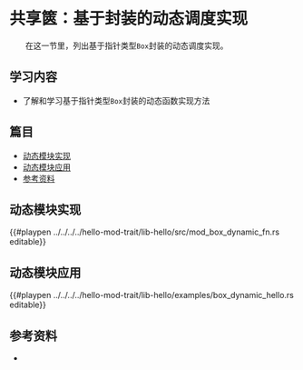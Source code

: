 # 共享篋：基于封装的动态调度实现

　　在这一节里，列出基于指针类型`Box`封装的动态调度实现。

## 学习内容
- 了解和学习基于指针类型`Box`封装的动态函数实现方法

## 篇目
- [动态模块实现](#动态模块实现)
- [动态模块应用](#动态模块应用)
- [参考资料](#参考资料)

## 动态模块实现

{{#playpen ../../../../hello-mod-trait/lib-hello/src/mod_box_dynamic_fn.rs editable}}

## 动态模块应用

{{#playpen ../../../../hello-mod-trait/lib-hello/examples/box_dynamic_hello.rs editable}}

## 参考资料
- 